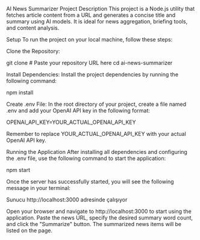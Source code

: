AI News Summarizer
Project Description
This project is a Node.js utility that fetches article content from a URL and generates a concise title and summary using AI models. It is ideal for news aggregation, briefing tools, and content analysis.

Setup
To run the project on your local machine, follow these steps:

Clone the Repository:

git clone <repository-url> # Paste your repository URL here
cd ai-news-summarizer

Install Dependencies:
Install the project dependencies by running the following command:

npm install

Create .env File:
In the root directory of your project, create a file named .env and add your OpenAI API key in the following format:

OPENAI_API_KEY=YOUR_ACTUAL_OPENAI_API_KEY

Remember to replace YOUR_ACTUAL_OPENAI_API_KEY with your actual OpenAI API key.

Running the Application
After installing all dependencies and configuring the .env file, use the following command to start the application:

npm start

Once the server has successfully started, you will see the following message in your terminal:

Sunucu http://localhost:3000 adresinde çalışıyor

Open your browser and navigate to http://localhost:3000 to start using the application. Paste the news URL, specify the desired summary word count, and click the "Summarize" button. The summarized news items will be listed on the page.
